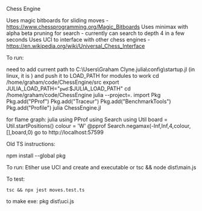 Chess Engine

Uses magic bitboards for sliding moves - https://www.chessprogramming.org/Magic_Bitboards
Uses minimax with alpha beta pruning for search - currently can search to depth 4 in a few seconds
Uses UCI to interface with other chess engines - https://en.wikipedia.org/wiki/Universal_Chess_Interface


To run: 

need to add current path to C:\Users\Graham Clyne\.julia\config\startup.jl (in linux, it is ) and push it to LOAD_PATH for modules to work
cd /home/graham/code/ChessEngine/src
export JULIA_LOAD_PATH="`pwd`:$JULIA_LOAD_PATH"
cd /home/graham/code/ChessEngine
julia --project=.
import Pkg
Pkg.add("PProf")
Pkg.add("Traceur")
Pkg.add("BenchmarkTools")
Pkg.add("Profile")
julia ChessEngine.jl

for flame graph:
julia
using PProf
using Search
using Util
board = Util.startPositions()
colour = 'W'
@pprof Search.negamax(-Inf,Inf,4,colour,[],board,0)
go to http://localhost:57599



Old TS instructions:

npm install --global pkg

To run:
Etiher use UCI and create and executable
or
tsc && node dist\main.js

To test:

    tsc && npx jest moves.test.ts

to make exe:
pkg dist\uci.js

